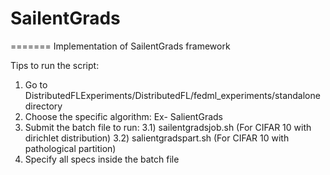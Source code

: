 
# SailentGrads
=======
Implementation of SailentGrads framework

Tips to run the script:

1) Go to DistributedFLExperiments/DistributedFL/fedml_experiments/standalone directory
2) Choose the specific algorithm: Ex- SalientGrads
3) Submit the batch file to run:
    3.1) sailentgradsjob.sh (For CIFAR 10 with dirichlet distribution)
    3.2) salientgradspart.sh (For CIFAR 10 with pathological partition)
4) Specify all specs inside the batch file


